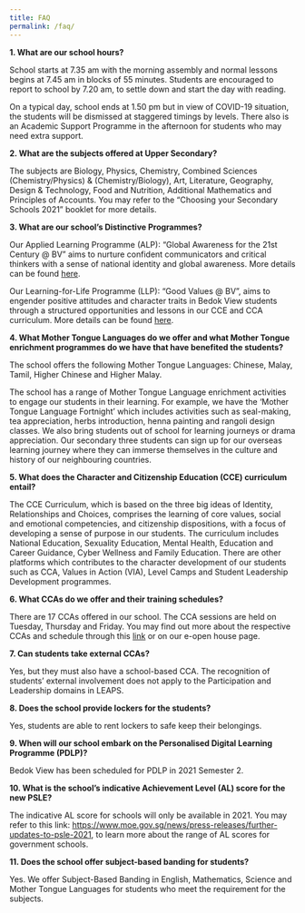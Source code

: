 ```yaml
---
title: FAQ
permalink: /faq/
---
```

**1. What are our school hours?**

School starts at 7.35 am with the morning assembly and normal lessons begins at 7.45 am in blocks of 55 minutes. Students are encouraged to report to school by 7.20 am, to settle down and start the day with reading.

On a typical day, school ends at 1.50 pm but in view of COVID-19 situation, the students will be dismissed at staggered timings by levels. There also is an Academic Support Programme in the afternoon for students who may need extra support.



**2. What are the subjects offered at Upper Secondary?**

The subjects are Biology, Physics, Chemistry, Combined Sciences (Chemistry/Physics) & (Chemistry/Biology), Art, Literature, Geography, Design & Technology, Food and Nutrition, Additional Mathematics and Principles of Accounts. You may refer to the “Choosing your Secondary Schools 2021” booklet for more details.



**3. What are our school’s Distinctive Programmes?**

Our Applied Learning Programme (ALP): “Global Awareness for the 21st Century @ BV” aims to nurture confident communicators and critical thinkers with a sense of national identity and global awareness. More details can be found [here](/academic-curriculum/applied-learning-programme-alp).
 

Our Learning-for-Life Programme (LLP): “Good Values @ BV”, aims to engender positive attitudes and character traits in Bedok View students through a structured opportunities and lessons in our CCE and CCA curriculum. More details can be found [here](/student-development/learning-for-life-programme-llp).

 

**4. What Mother Tongue Languages do we offer and what Mother Tongue enrichment programmes do we have that have benefited the students?**

The school offers the following Mother Tongue Languages: Chinese, Malay, Tamil, Higher Chinese and Higher Malay.

The school has a range of Mother Tongue Language enrichment activities to engage our students in their learning. For example, we have the ‘Mother Tongue Language Fortnight’ which includes activities such as seal-making, tea appreciation, herbs introduction, henna painting and rangoli design classes. We also bring students out of school for learning journeys or drama appreciation. Our secondary three students can sign up for our overseas learning journey where they can immerse themselves in the culture and history of our neighbouring countries.

 

**5. What does the Character and Citizenship Education (CCE) curriculum entail?**

The CCE Curriculum, which is based on the three big ideas of Identity, Relationships and Choices, comprises the learning of core values, social and emotional competencies, and citizenship dispositions, with a focus of developing a sense of purpose in our students. The curriculum includes National Education, Sexuality Education, Mental Health, Education and Career Guidance, Cyber Wellness and Family Education. There are other platforms which contributes to the character development of our students such as CCA, Values in Action (VIA), Level Camps and Student Leadership Development programmes. 



**6. What CCAs do we offer and their training schedules?**

There are 17 CCAs offered in our school.  The CCA sessions are held on Tuesday, Thursday and Friday. You may find out more about the respective CCAs and schedule through this [link](/cca/cca-attainment-leaps-2-0) or on our e-open house page.

 

**7. Can students take external CCAs?**

Yes, but they must also have a school-based CCA. The recognition of students’ external involvement does not apply to the Participation and Leadership domains in LEAPS.

 

**8. Does the school provide lockers for the students?**

Yes, students are able to rent lockers to safe keep their belongings.



**9. When will our school embark on the Personalised Digital Learning Programme (PDLP)?**

Bedok View has been scheduled for PDLP in 2021 Semester 2.



**10. What is the school’s indicative Achievement Level (AL) score for the new PSLE?**

The indicative AL score for schools will only be available in 2021. You may refer to this link: https://www.moe.gov.sg/news/press-releases/further-updates-to-psle-2021, to learn more about the range of AL scores for government schools.



**11. Does the school offer subject-based banding for students?**

Yes. We offer Subject-Based Banding in English, Mathematics, Science and Mother Tongue Languages for students who meet the requirement for the subjects.